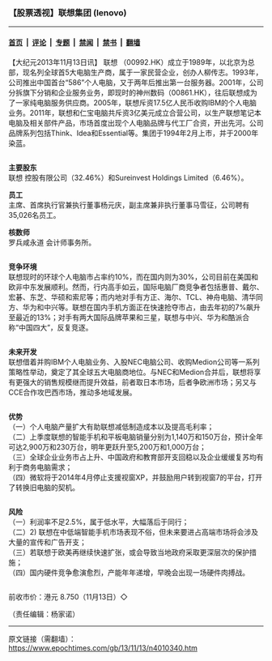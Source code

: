 ### 【股票透视】联想集团 (lenovo)

---

#### [首页](../../../..?n4010340) &nbsp;|&nbsp; [评论](../../../../../epoch-comment?n4010340) &nbsp;|&nbsp; [专题](../../../../../epoch-special?n4010340) &nbsp;|&nbsp; [禁闻](../../../../../epoch-news?n4010340) &nbsp;|&nbsp; [禁书](../../../../../books?n4010340) &nbsp;|&nbsp; [翻墙](https://github.com/gfw-breaker/nogfw/blob/master/README.md?n4010340)


<div class="post_content" id="artbody" itemprop="articleBody">
 <!-- article content begin -->
 <p>
  【大纪元2013年11月13日讯】
  <ok href="https://www.epochtimes.com/gb/tag/%E8%81%94%E6%83%B3.html">
   联想
  </ok>
  （00992.HK）成立于1989年，以北京为总部，现名列全球首5大电脑生产商，属于一家民营企业，创办人柳传志。1993年，公司推出中国首台“586”个人电脑，又于两年后推出第一台服务器。2001年，公司分拆旗下分销和企业服务业务，即现时的神州数码（00861.HK），往后联想成为了一家纯电脑服务供应商。2005年，联想斥资17.5亿人民币收购IBM的个人电脑业务。2011年，联想和仁宝电脑共斥资3亿美元成立合营公司，以生产联想笔记本电脑及相关部件产品，市场首度出现个人电脑品牌与代工厂合资，开出先河。公司品牌系列包括Think、Idea和Essential等。集团于1994年2月上市，并于2000年染蓝。
 </p>
 <ok href=" https://i.epochtimes.com/assets/uploads/2013/11/1311131054392654.jpg" rel="noreferrer noopener" target="_blank">
  <img alt="" class="size-large wp-image-5664886" src="https://i.epochtimes.com/assets/uploads/2013/11/1311131054392654.jpg" title=""/>
 </ok>
 <p>
  <b>
   主要股东
  </b>
  <br/>
  <ok href="https://www.epochtimes.com/gb/tag/%E8%81%94%E6%83%B3.html">
   联想
  </ok>
  控股有限公司（32.46%）和Sureinvest Holdings Limited（6.46%）。
 </p>
 <p>
  <b>
   员工
  </b>
  <br/>
  主席、首席执行官兼执行董事杨元庆，副主席兼非执行董事马雪征，公司聘有35,026名员工。
 </p>
 <p>
  <b>
   核数师
  </b>
  <br/>
  <ok href="https://www.epochtimes.com/gb/tag/%E7%BD%97%E5%85%B5%E5%92%B8%E6%B0%B8%E9%81%93.html">
   罗兵咸永道
  </ok>
  会计师事务所。
 </p>
 <ok href=" https://i.epochtimes.com/assets/uploads/2013/11/1311131157572654-600x269.jpg" rel="noreferrer noopener" target="_blank">
  <img alt="" class="size-large wp-image-5664899" src="https://i.epochtimes.com/assets/uploads/2013/11/1311131157572654-600x269.jpg" title=""/>
 </ok>
 <p>
  <b>
   竞争环境
  </b>
  <br/>
  联想现时的环球个人电脑市占率约10%，而在国内则为30%，公司目前在美国和欧非中东发展顺利。然而，行内高手如云，国际电脑厂商竞争者包括惠普、戴尔、宏碁、东芝、华硕和索尼等；而内地对手有方正、海尔、TCL、神舟电脑、清华同方、华为和中兴等。联想在国内手机方面正在快速抢夺市占，由去年初的7%飙升至最近的13%；对手有两大国际品牌苹果和三星，联想与中兴、华为和酷派合称“中国四大”，反复竞逐。
 </p>
 <ok href=" https://i.epochtimes.com/assets/uploads/2013/11/1311131158452654-600x237.jpg" rel="noreferrer noopener" target="_blank">
  <img alt="" class="size-large wp-image-5664904" src="https://i.epochtimes.com/assets/uploads/2013/11/1311131158452654-600x237.jpg" title=""/>
 </ok>
 <p>
  <b>
   未来开发
  </b>
  <br/>
  联想借着并购IBM个人电脑业务、入股NEC电脑公司、收购Medion公司等一系列策略性举动，奠定了其全球五大电脑商地位。与NEC和Medion合并后，联想将享有更强大的销售规模继而提升效益，前者取日本市场，后者争欧洲市场；另又与CCE合作攻巴西市场，推动多地域发展。
 </p>
 <ok href=" https://i.epochtimes.com/assets/uploads/2013/11/1311131159252654.jpg" rel="noreferrer noopener" target="_blank">
  <img alt="" class="size-large wp-image-5664908" src="https://i.epochtimes.com/assets/uploads/2013/11/1311131159252654.jpg" title=""/>
 </ok>
 <p>
  <b>
   优势
  </b>
  <br/>
  （一）个人电脑产量扩大有助联想减低制造成本以及提高毛利率；
  <br/>
  （二）上季度联想的智能手机和平板电脑销量分别为1,140万和150万台，预计全年可达2,900万和230万台，明年更跃升至5,200万和1,000万台；
  <br/>
  （三）全球企业业务市占上升、中国政府和教育部开支回稳以及企业缓缓复苏均有利于商务电脑需求；
  <br/>
  （四）微软将于2014年4月停止支援视窗XP，并鼓励用户转到视窗7的平台，打开了转换旧电脑的契机。
 </p>
 <ok href=" https://i.epochtimes.com/assets/uploads/2013/11/1311131200082654-600x136.jpg" rel="noreferrer noopener" target="_blank">
  <img alt="" class="size-large wp-image-5664913" src="https://i.epochtimes.com/assets/uploads/2013/11/1311131200082654-600x136.jpg" title=""/>
 </ok>
 <p>
  <b>
   风险
  </b>
  <br/>
  （一）利润率不足2.5%，属于低水平，大幅落后于同行；
  <br/>
  （二）2) 联想在中低端智能手机市场表现不俗，但未来要进占高端市场将会涉及大量的宣传和广告开支；
  <br/>
  （三）若联想于欧美再继续快速扩张，或会导致当地政府采取更深层次的保护措施；
  <br/>
  （四）国内硬件竞争愈演愈烈，产能年年递增，早晚会出现一场硬件肉搏战。
 </p>
 <ok href=" https://i.epochtimes.com/assets/uploads/2013/11/1311131159482654.jpg" rel="noreferrer noopener" target="_blank">
  <img alt="" class="size-large wp-image-5664916" src="https://i.epochtimes.com/assets/uploads/2013/11/1311131159482654.jpg" title=""/>
 </ok>
 <p>
  前收市价：港元 8.750（11月13日）◇
 </p>
 <p>
  （责任编辑：杨家诺）
 </p>
 <!-- article content end -->
 <div id="below_article_ad">
 </div>
</div>


---

原文链接（需翻墙）：https://www.epochtimes.com/gb/13/11/13/n4010340.htm